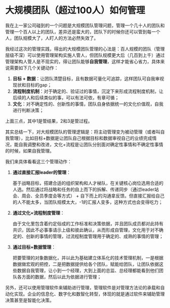# **大规模团队（超过100人）如何管理**

我在上一家公司碰到的一个问题是大规模团队管理问题，管理一个几十人的团队和管理一个百人以上的团队，差异还是蛮大的，团队下的时候你还可以管到每一个人，团队规模大了，人盯人的方法必然失效了。

我经过这次的管理实践，得出的大规模团队管理的心法是：百人规模的团队（管理层级不深）可以使用管理架构实施人管人，但团队规模更大后（几百到上千）通过管理架构人管人是不现实的，得让团队能够**自我管理**，这样才能省心省力，具体来说需要如下几个关键动作：

1. **目标 + 数据**：让团队清楚目标，且有数据可量化可追踪，这样团队可自我审视现状和目标的gap；
2. **流程制度机制**：对于确定的、验证过的事情，沉淀下来形成流程制度机制，让后续的人和后续类似的事，可以有法可依，有章可循；
3. **文化**：对不确定性的、创新性的事情，团队自身依据统一的文化价值观，自我进行判断决策；

上面三点，其中1是管结果，2和3是管过程。

其实总结一下，对大规模团队的管理逻辑是：将主动管理变为被动管理（或者叫自我管理），比如目标+数据是让团队自己根据目标和数据审视自己的业绩完成情况，能自我调整和改进，文化+流程是让团队分别面对确定性事情和不确定性事情的时候，如果自我管理。

我们来具体看看这三个管理动作：

1) **通过直接汇报leader的管理**：

    基于战略目标，搭建合适的组织架构和人才梯队，在关键核心岗位选用合适的人选。然后通过将战略和任务的自上而下的拆解、传递同步（通过leader站会、周会、全员季度会等方式） +  自下而上的沟通拿反馈。但直接汇报给自己的人不能太多，当团队规模太大，-1的汇报人变多，这种方式也会变得吃力；

2) **通过文化+流程制度管理**：

    由于文化里包含着约定俗成的工作标准和决策依据，并且团队成员都对此持有共识，因此不必事事请示上级和彼此确认，从而形成自管理，文化用于对不确定的、创新的事情的管理，过流程制度管理用于确定的、成熟的事情的管理；

3) **通过目标+数据管理**：

    把要管理的对象数据化，并以此为基础建立体系化的技术管理机制，一是根据数据做宏观的把控，二是把数据提供给各个团队，赋能给团队，让团队依据这些数据自我管理，让小到一个经理，大到上面的总监、总经理都能看到他们团队各方面的数据，然后以此为依据进行管理；

另外，还可以使用管理软件来辅助进行管理，管理软件是对管理方法论的承载和自动化实现。企业的信息化、数字化和数智化转型，体现的就是通过软件来辅助管理决策甚至是智能化决策。
